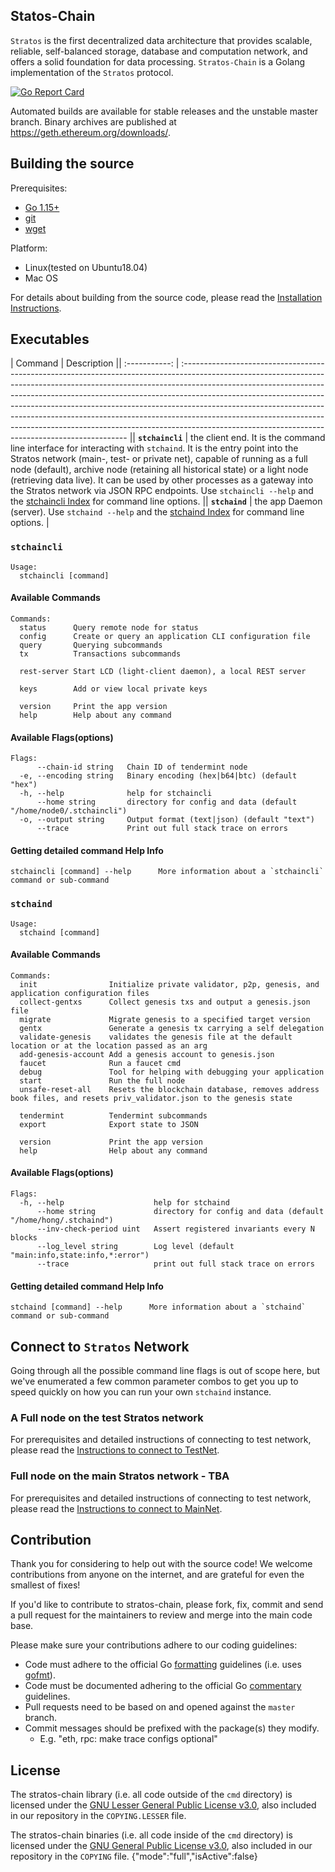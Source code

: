 ## Statos-Chain


`Stratos` is the first decentralized data architecture that provides scalable, reliable, self-balanced storage, database and computation network, and offers a solid foundation for data processing.
`Stratos-Chain` is a Golang implementation of the `Stratos` protocol.

[![Go Report Card](https://goreportcard.com/badge/github.com/stratosnet/stratos-chain)](https://goreportcard.com/badge/github.com/stratosnet/stratos-chain)

Automated builds are available for stable releases and the unstable master branch. Binary
archives are published at https://geth.ethereum.org/downloads/.

## Building the source

Prerequisites:
* [Go 1.15+](https://golang.org/doc/install)
* [git](https://github.com/git-guides/install-git)
* [wget](https://phoenixnap.com/kb/wget-command-with-examples)

Platform:
* Linux(tested on Ubuntu18.04)
* Mac OS

For details about building from the source code, please read the [Installation Instructions](https://github.com/stratosnet/stratos-chain-testnet/blob/main/README.md).

## Executables

|    Command          | Description        || :-----------:     | :---------------------------------------------------------------------------------------------------------------------------------------------------------------------------------------------------------------------------------------------------------------------------------------------------------------------------------------------------------------------------------------------------------------------------------------------------------------------------------------------------------------------------------------------------- ||  **`stchaincli`**   | the client end. It is the command line interface for interacting with `stchaind`. It is the entry point into the Stratos network (main-, test- or private net), capable of running as a full node (default), archive node (retaining all historical state) or a light node (retrieving data live). It can be used by other processes as a gateway into the Stratos network via JSON RPC endpoints. Use `stchaincli --help` and the [stchaincli Index](https://github.com/stratosnet/stratos-chain/wiki/SC-Basic-Transaction-and-Query-Commands) for command line options. ||   **`stchaind`**    | the app Daemon (server). Use `stchaind --help` and the [stchaind Index](https://github.com/stratosnet/stratos-chain/wiki/SC-Basic-Transaction-and-Query-Commands) for command line options. |

### `stchaincli`
```shell
Usage:
  stchaincli [command]
```

#### Available Commands
```shell
Commands:
  status      Query remote node for status
  config      Create or query an application CLI configuration file
  query       Querying subcommands
  tx          Transactions subcommands
              
  rest-server Start LCD (light-client daemon), a local REST server
              
  keys        Add or view local private keys
              
  version     Print the app version
  help        Help about any command

```

#### Available Flags(options)

```shell
Flags:
      --chain-id string   Chain ID of tendermint node
  -e, --encoding string   Binary encoding (hex|b64|btc) (default "hex")
  -h, --help              help for stchaincli
      --home string       directory for config and data (default "/home/node0/.stchaincli")
  -o, --output string     Output format (text|json) (default "text")
      --trace             Print out full stack trace on errors

```

#### Getting detailed command Help Info
```shell
stchaincli [command] --help      More information about a `stchaincli` command or sub-command 
```


### `stchaind`

```shell
Usage:
  stchaind [command]
```

#### Available Commands
```shell
Commands:
  init                Initialize private validator, p2p, genesis, and application configuration files
  collect-gentxs      Collect genesis txs and output a genesis.json file
  migrate             Migrate genesis to a specified target version
  gentx               Generate a genesis tx carrying a self delegation
  validate-genesis    validates the genesis file at the default location or at the location passed as an arg
  add-genesis-account Add a genesis account to genesis.json
  faucet              Run a faucet cmd
  debug               Tool for helping with debugging your application
  start               Run the full node
  unsafe-reset-all    Resets the blockchain database, removes address book files, and resets priv_validator.json to the genesis state
                      
  tendermint          Tendermint subcommands
  export              Export state to JSON
                      
  version             Print the app version
  help                Help about any command

```

#### Available Flags(options)
```shell
Flags:
  -h, --help                    help for stchaind
      --home string             directory for config and data (default "/home/hong/.stchaind")
      --inv-check-period uint   Assert registered invariants every N blocks
      --log_level string        Log level (default "main:info,state:info,*:error")
      --trace                   print out full stack trace on errors
```


#### Getting detailed command Help Info
```shell
stchaind [command] --help      More information about a `stchaind` command or sub-command 
```
## Connect to `Stratos` Network

Going through all the possible command line flags is out of scope here,
but we've enumerated a few common parameter combos to get you up to speed quickly
on how you can run your own `stchaind` instance.

### A Full node on the test Stratos network
For prerequisites and detailed instructions of connecting to test network, please read the [Instructions to connect to TestNet](https://github.com/stratosnet/stratos-chain-testnet).

### Full node on the main Stratos network - TBA
For prerequisites and detailed instructions of connecting to test network, please read the [Instructions to connect to MainNet](https://github.com/stratosnet/stratos-chain-testnet).

## Contribution

Thank you for considering to help out with the source code! We welcome contributions
from anyone on the internet, and are grateful for even the smallest of fixes!

If you'd like to contribute to stratos-chain, please fork, fix, commit and send a pull request
for the maintainers to review and merge into the main code base.

Please make sure your contributions adhere to our coding guidelines:

 * Code must adhere to the official Go [formatting](https://golang.org/doc/effective_go.html#formatting)
   guidelines (i.e. uses [gofmt](https://golang.org/cmd/gofmt/)).
 * Code must be documented adhering to the official Go [commentary](https://golang.org/doc/effective_go.html#commentary)
   guidelines.
 * Pull requests need to be based on and opened against the `master` branch.
 * Commit messages should be prefixed with the package(s) they modify.
   * E.g. "eth, rpc: make trace configs optional"

## License

The stratos-chain library (i.e. all code outside of the `cmd` directory) is licensed under the
[GNU Lesser General Public License v3.0](https://www.gnu.org/licenses/lgpl-3.0.en.html),
also included in our repository in the `COPYING.LESSER` file.

The stratos-chain binaries (i.e. all code inside of the `cmd` directory) is licensed under the
[GNU General Public License v3.0](https://www.gnu.org/licenses/gpl-3.0.en.html), also
included in our repository in the `COPYING` file.
{"mode":"full","isActive":false}